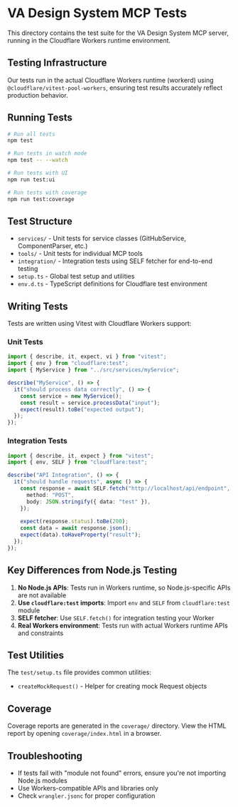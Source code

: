 # VA Design System MCP Tests

This directory contains the test suite for the VA Design System MCP server, running in the Cloudflare Workers runtime environment.

## Testing Infrastructure

Our tests run in the actual Cloudflare Workers runtime (workerd) using `@cloudflare/vitest-pool-workers`, ensuring test results accurately reflect production behavior.

## Running Tests

```bash
# Run all tests
npm test

# Run tests in watch mode
npm test -- --watch

# Run tests with UI
npm run test:ui

# Run tests with coverage
npm run test:coverage
```

## Test Structure

- `services/` - Unit tests for service classes (GitHubService, ComponentParser, etc.)
- `tools/` - Unit tests for individual MCP tools
- `integration/` - Integration tests using SELF fetcher for end-to-end testing
- `setup.ts` - Global test setup and utilities
- `env.d.ts` - TypeScript definitions for Cloudflare test environment

## Writing Tests

Tests are written using Vitest with Cloudflare Workers support:

### Unit Tests

```typescript
import { describe, it, expect, vi } from "vitest";
import { env } from "cloudflare:test";
import { MyService } from "../src/services/myService";

describe("MyService", () => {
  it("should process data correctly", () => {
    const service = new MyService();
    const result = service.processData("input");
    expect(result).toBe("expected output");
  });
});
```

### Integration Tests

```typescript
import { describe, it, expect } from "vitest";
import { env, SELF } from "cloudflare:test";

describe("API Integration", () => {
  it("should handle requests", async () => {
    const response = await SELF.fetch("http://localhost/api/endpoint", {
      method: "POST",
      body: JSON.stringify({ data: "test" }),
    });
    
    expect(response.status).toBe(200);
    const data = await response.json();
    expect(data).toHaveProperty("result");
  });
});
```

## Key Differences from Node.js Testing

1. **No Node.js APIs**: Tests run in Workers runtime, so Node.js-specific APIs are not available
2. **Use `cloudflare:test` imports**: Import `env` and `SELF` from `cloudflare:test` module
3. **SELF fetcher**: Use `SELF.fetch()` for integration testing your Worker
4. **Real Workers environment**: Tests run with actual Workers runtime APIs and constraints

## Test Utilities

The `test/setup.ts` file provides common utilities:

- `createMockRequest()` - Helper for creating mock Request objects

## Coverage

Coverage reports are generated in the `coverage/` directory. View the HTML report by opening `coverage/index.html` in a browser.

## Troubleshooting

- If tests fail with "module not found" errors, ensure you're not importing Node.js modules
- Use Workers-compatible APIs and libraries only
- Check `wrangler.jsonc` for proper configuration